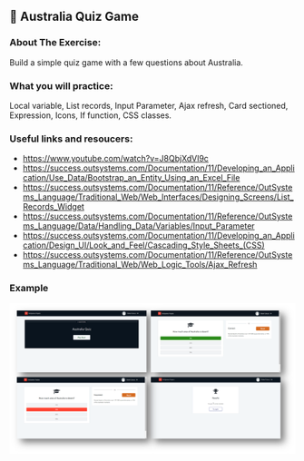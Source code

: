 ## :ledger: Australia Quiz Game

### About The Exercise:

Build a simple quiz game with a few questions about Australia. 

### What you will practice:

Local variable, List records, Input Parameter, Ajax refresh, Card sectioned, Expression, Icons, If function, CSS classes.

### Useful links and resoucers:

- https://www.youtube.com/watch?v=J8QbjXdVl9c
- https://success.outsystems.com/Documentation/11/Developing_an_Application/Use_Data/Bootstrap_an_Entity_Using_an_Excel_File
- https://success.outsystems.com/Documentation/11/Reference/OutSystems_Language/Traditional_Web/Web_Interfaces/Designing_Screens/List_Records_Widget
- https://success.outsystems.com/Documentation/11/Reference/OutSystems_Language/Data/Handling_Data/Variables/Input_Parameter
- https://success.outsystems.com/Documentation/11/Developing_an_Application/Design_UI/Look_and_Feel/Cascading_Style_Sheets_(CSS)
- https://success.outsystems.com/Documentation/11/Reference/OutSystems_Language/Traditional_Web/Web_Logic_Tools/Ajax_Refresh

### Example
![OutSystems Image](./Samples/australiaQuiz.png)
